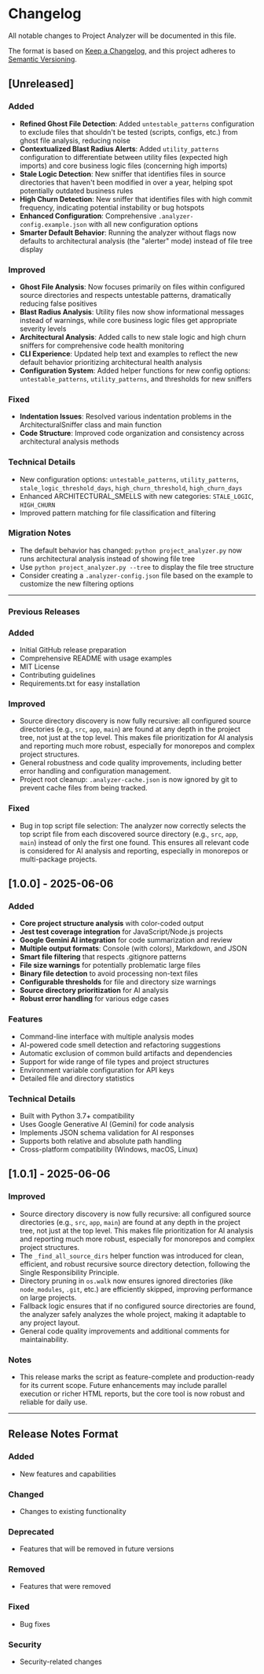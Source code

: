 # Changelog

All notable changes to Project Analyzer will be documented in this file.

The format is based on [Keep a Changelog](https://keepachangelog.com/en/1.0.0/),
and this project adheres to [Semantic Versioning](https://semver.org/spec/v2.0.0.html).

## [Unreleased]

### Added
- **Refined Ghost File Detection**: Added `untestable_patterns` configuration to exclude files that shouldn't be tested (scripts, configs, etc.) from ghost file analysis, reducing noise
- **Contextualized Blast Radius Alerts**: Added `utility_patterns` configuration to differentiate between utility files (expected high imports) and core business logic files (concerning high imports)  
- **Stale Logic Detection**: New sniffer that identifies files in source directories that haven't been modified in over a year, helping spot potentially outdated business rules
- **High Churn Detection**: New sniffer that identifies files with high commit frequency, indicating potential instability or bug hotspots
- **Enhanced Configuration**: Comprehensive `.analyzer-config.example.json` with all new configuration options
- **Smarter Default Behavior**: Running the analyzer without flags now defaults to architectural analysis (the "alerter" mode) instead of file tree display

### Improved  
- **Ghost File Analysis**: Now focuses primarily on files within configured source directories and respects untestable patterns, dramatically reducing false positives
- **Blast Radius Analysis**: Utility files now show informational messages instead of warnings, while core business logic files get appropriate severity levels
- **Architectural Analysis**: Added calls to new stale logic and high churn sniffers for comprehensive code health monitoring
- **CLI Experience**: Updated help text and examples to reflect the new default behavior prioritizing architectural health analysis
- **Configuration System**: Added helper functions for new config options: `untestable_patterns`, `utility_patterns`, and thresholds for new sniffers

### Fixed
- **Indentation Issues**: Resolved various indentation problems in the ArchitecturalSniffer class and main function
- **Code Structure**: Improved code organization and consistency across architectural analysis methods

### Technical Details
- New configuration options: `untestable_patterns`, `utility_patterns`, `stale_logic_threshold_days`, `high_churn_threshold`, `high_churn_days`
- Enhanced ARCHITECTURAL_SMELLS with new categories: `STALE_LOGIC`, `HIGH_CHURN`
- Improved pattern matching for file classification and filtering

### Migration Notes
- The default behavior has changed: `python project_analyzer.py` now runs architectural analysis instead of showing file tree
- Use `python project_analyzer.py --tree` to display the file tree structure
- Consider creating a `.analyzer-config.json` file based on the example to customize the new filtering options

---

### Previous Releases

### Added
- Initial GitHub release preparation
- Comprehensive README with usage examples
- MIT License
- Contributing guidelines
- Requirements.txt for easy installation

### Improved
- Source directory discovery is now fully recursive: all configured source directories (e.g., `src`, `app`, `main`) are found at any depth in the project tree, not just at the top level. This makes file prioritization for AI analysis and reporting much more robust, especially for monorepos and complex project structures.
- General robustness and code quality improvements, including better error handling and configuration management.
- Project root cleanup: `.analyzer-cache.json` is now ignored by git to prevent cache files from being tracked.

### Fixed
- Bug in top script file selection: The analyzer now correctly selects the top script file from each discovered source directory (e.g., `src`, `app`, `main`) instead of only the first one found. This ensures all relevant code is considered for AI analysis and reporting, especially in monorepos or multi-package projects.

## [1.0.0] - 2025-06-06

### Added
- **Core project structure analysis** with color-coded output
- **Jest test coverage integration** for JavaScript/Node.js projects
- **Google Gemini AI integration** for code summarization and review
- **Multiple output formats**: Console (with colors), Markdown, and JSON
- **Smart file filtering** that respects .gitignore patterns
- **File size warnings** for potentially problematic large files
- **Binary file detection** to avoid processing non-text files
- **Configurable thresholds** for file and directory size warnings
- **Source directory prioritization** for AI analysis
- **Robust error handling** for various edge cases

### Features
- Command-line interface with multiple analysis modes
- AI-powered code smell detection and refactoring suggestions
- Automatic exclusion of common build artifacts and dependencies
- Support for wide range of file types and project structures
- Environment variable configuration for API keys
- Detailed file and directory statistics

### Technical Details
- Built with Python 3.7+ compatibility
- Uses Google Generative AI (Gemini) for code analysis
- Implements JSON schema validation for AI responses
- Supports both relative and absolute path handling
- Cross-platform compatibility (Windows, macOS, Linux)

## [1.0.1] - 2025-06-06

### Improved
- Source directory discovery is now fully recursive: all configured source directories (e.g., `src`, `app`, `main`) are found at any depth in the project tree, not just at the top level. This makes file prioritization for AI analysis and reporting much more robust, especially for monorepos and complex project structures.
- The `_find_all_source_dirs` helper function was introduced for clean, efficient, and robust recursive source directory detection, following the Single Responsibility Principle.
- Directory pruning in `os.walk` now ensures ignored directories (like `node_modules`, `.git`, etc.) are efficiently skipped, improving performance on large projects.
- Fallback logic ensures that if no configured source directories are found, the analyzer safely analyzes the whole project, making it adaptable to any project layout.
- General code quality improvements and additional comments for maintainability.

### Notes
- This release marks the script as feature-complete and production-ready for its current scope. Future enhancements may include parallel execution or richer HTML reports, but the core tool is now robust and reliable for daily use.

---

## Release Notes Format

### Added
- New features and capabilities

### Changed
- Changes to existing functionality

### Deprecated
- Features that will be removed in future versions

### Removed
- Features that were removed

### Fixed
- Bug fixes

### Security
- Security-related changes
